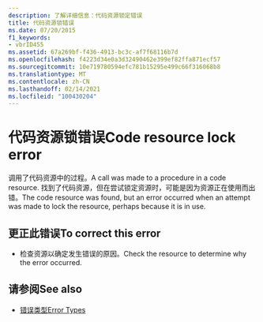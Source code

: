 ```yaml
---
description: 了解详细信息：代码资源锁定错误
title: 代码资源锁错误
ms.date: 07/20/2015
f1_keywords:
- vbrID455
ms.assetid: 67a269bf-f436-4913-bc3c-af7f68116b7d
ms.openlocfilehash: f4223d34e0a3d32490462e399ef82ffa871ecf57
ms.sourcegitcommit: 10e719780594efc781b15295e499c66f316068b8
ms.translationtype: MT
ms.contentlocale: zh-CN
ms.lasthandoff: 02/14/2021
ms.locfileid: "100430204"
---
```

# <a name="code-resource-lock-error"></a><span data-ttu-id="4d00f-103">代码资源锁错误</span><span class="sxs-lookup"><span data-stu-id="4d00f-103">Code resource lock error</span></span>

<span data-ttu-id="4d00f-104">调用了代码资源中的过程。</span><span class="sxs-lookup"><span data-stu-id="4d00f-104">A call was made to a procedure in a code resource.</span></span> <span data-ttu-id="4d00f-105">找到了代码资源，但在尝试锁定资源时，可能是因为资源正在使用而出错。</span><span class="sxs-lookup"><span data-stu-id="4d00f-105">The code resource was found, but an error occurred when an attempt was made to lock the resource, perhaps because it is in use.</span></span>  
  
## <a name="to-correct-this-error"></a><span data-ttu-id="4d00f-106">更正此错误</span><span class="sxs-lookup"><span data-stu-id="4d00f-106">To correct this error</span></span>  
  
- <span data-ttu-id="4d00f-107">检查资源以确定发生错误的原因。</span><span class="sxs-lookup"><span data-stu-id="4d00f-107">Check the resource to determine why the error occurred.</span></span>  
  
## <a name="see-also"></a><span data-ttu-id="4d00f-108">请参阅</span><span class="sxs-lookup"><span data-stu-id="4d00f-108">See also</span></span>

- [<span data-ttu-id="4d00f-109">错误类型</span><span class="sxs-lookup"><span data-stu-id="4d00f-109">Error Types</span></span>](../programming-guide/language-features/error-types.md)
